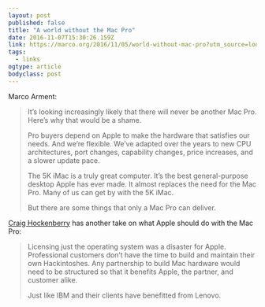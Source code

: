 ```yaml
---
layout: post 
published: false 
title: "A world without the Mac Pro" 
date: 2016-11-07T15:30:26.159Z 
link: https://marco.org/2016/11/05/world-without-mac-pro?utm_source=loopinsight.com%2Frss&utm_medium=referral&utm_campaign=Feed%3A+loopinsight%2FKqJb+(The+Loop)&utm_content=FeedBurner 
tags:
  - links
ogtype: article 
bodyclass: post 
---
```


Marco Arment:

> It’s looking increasingly likely that there will never be another Mac Pro. Here’s why that would be a shame.
> 
> Pro buyers depend on Apple to make the hardware that satisfies our needs. And we’re flexible. We’ve adapted over the years to new CPU architectures, port changes, capability changes, price increases, and a slower update pace.
> 
> The 5K iMac is a truly great computer. It’s the best general-purpose desktop Apple has ever made. It almost replaces the need for the Mac Pro. Many of us can get by with the 5K iMac.
> 
> But there are some things that only a Mac Pro can deliver.

[Craig Hockenberry](http://furbo.org/2016/11/05/apples-lenovo/) has another take on what Apple should do with the Mac Pro:

> Licensing just the operating system was a disaster for Apple. Professional customers don’t have the time to build and maintain their own Hackintoshes. Any partnership to build Mac hardware would need to be structured so that it benefits Apple, the partner, and customer alike.
> 
> Just like IBM and their clients have benefitted from Lenovo.

